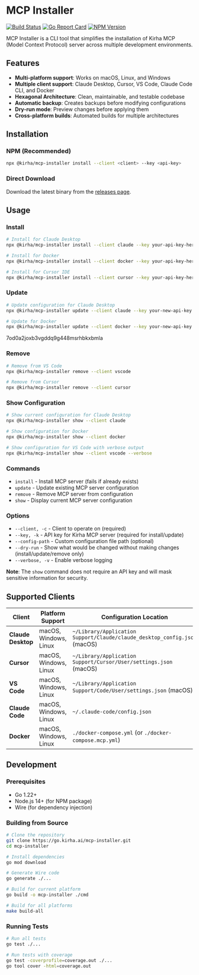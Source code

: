 # MCP Installer

[![Build Status](https://go.kirha.ai/mcp-installer/workflows/Build%20and%20Test/badge.svg)](https://go.kirha.ai/mcp-installer/actions)
[![Go Report Card](https://goreportcard.com/badge/go.kirha.ai/mcp-installer)](https://goreportcard.com/report/go.kirha.ai/mcp-installer)
[![NPM Version](https://img.shields.io/npm/v/@kirha/mcp-installer)](https://www.npmjs.com/package/@kirha/mcp-installer)

MCP Installer is a CLI tool that simplifies the installation of Kirha MCP (Model Context Protocol) server across multiple development environments.

## Features

- **Multi-platform support**: Works on macOS, Linux, and Windows
- **Multiple client support**: Claude Desktop, Cursor, VS Code, Claude Code CLI, and Docker
- **Hexagonal Architecture**: Clean, maintainable, and testable codebase
- **Automatic backup**: Creates backups before modifying configurations
- **Dry-run mode**: Preview changes before applying them
- **Cross-platform builds**: Automated builds for multiple architectures

## Installation

### NPM (Recommended)

```bash
npx @kirha/mcp-installer install --client <client> --key <api-key>
```

### Direct Download

Download the latest binary from the [releases page](https://go.kirha.ai/mcp-installer/releases).

## Usage

### Install

```bash
# Install for Claude Desktop
npx @kirha/mcp-installer install --client claude --key your-api-key-here

# Install for Docker
npx @kirha/mcp-installer install --client docker --key your-api-key-here

# Install for Cursor IDE
npx @kirha/mcp-installer install --client cursor --key your-api-key-here
```

### Update

```bash
# Update configuration for Claude Desktop
npx @kirha/mcp-installer update --client claude --key your-new-api-key

# Update for Docker
npx @kirha/mcp-installer update --client docker --key your-new-api-key
```

7od0a2joxb3vgddq9g448msrhbkxbmla
### Remove

```bash
# Remove from VS Code
npx @kirha/mcp-installer remove --client vscode

# Remove from Cursor
npx @kirha/mcp-installer remove --client cursor
```

### Show Configuration

```bash
# Show current configuration for Claude Desktop
npx @kirha/mcp-installer show --client claude

# Show configuration for Docker
npx @kirha/mcp-installer show --client docker

# Show configuration for VS Code with verbose output
npx @kirha/mcp-installer show --client vscode --verbose
```

### Commands

- `install` - Install MCP server (fails if already exists)
- `update` - Update existing MCP server configuration
- `remove` - Remove MCP server from configuration
- `show` - Display current MCP server configuration

### Options

- `--client, -c` - Client to operate on (required)
- `--key, -k` - API key for Kirha MCP server (required for install/update)
- `--config-path` - Custom configuration file path (optional)
- `--dry-run` - Show what would be changed without making changes (install/update/remove only)
- `--verbose, -v` - Enable verbose logging

**Note**: The `show` command does not require an API key and will mask sensitive information for security.

## Supported Clients

| Client | Platform Support | Configuration Location |
|--------|------------------|------------------------|
| **Claude Desktop** | macOS, Windows, Linux | `~/Library/Application Support/Claude/claude_desktop_config.json` (macOS) |
| **Cursor** | macOS, Windows, Linux | `~/Library/Application Support/Cursor/User/settings.json` (macOS) |
| **VS Code** | macOS, Windows, Linux | `~/Library/Application Support/Code/User/settings.json` (macOS) |
| **Claude Code** | macOS, Windows, Linux | `~/.claude-code/config.json` |
| **Docker** | macOS, Windows, Linux | `./docker-compose.yml` (or `./docker-compose.mcp.yml`) |

## Development

### Prerequisites

- Go 1.22+
- Node.js 14+ (for NPM package)
- Wire (for dependency injection)

### Building from Source

```bash
# Clone the repository
git clone https://go.kirha.ai/mcp-installer.git
cd mcp-installer

# Install dependencies
go mod download

# Generate Wire code
go generate ./...

# Build for current platform
go build -o mcp-installer ./cmd

# Build for all platforms
make build-all
```

### Running Tests

```bash
# Run all tests
go test ./...

# Run tests with coverage
go test -coverprofile=coverage.out ./...
go tool cover -html=coverage.out
```